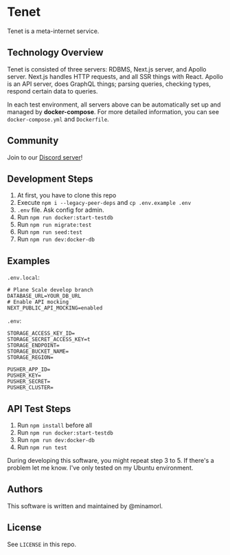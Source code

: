 # Tenet

Tenet is a meta-internet service.

## Technology Overview

Tenet is consisted of three servers: RDBMS, Next.js server, and Apollo server. Next.js handles HTTP requests, and all SSR things with React. Apollo is an API server, does GraphQL things; parsing queries, checking types, respond certain data to queries.

In each test environment, all servers above can be automatically set up and managed by **docker-compose**. For more detailed information, you can see `docker-compose.yml` and `Dockerfile`.

## Community

Join to our [Discord server](https://discord.gg/FFbNc55Hxf)!

## Development Steps

1. At first, you have to clone this repo
2. Execute `npm i --legacy-peer-deps` and `cp .env.example .env`
3. `.env` file. Ask config for admin.
4. Run `npm run docker:start-testdb`
5. Run `npm run migrate:test`
6. Run `npm run seed:test`
7. Run `npm run dev:docker-db`

## Examples

`.env.local`:

```
# Plane Scale develop branch
DATABASE_URL=YOUR_DB_URL
# Enable API mocking
NEXT_PUBLIC_API_MOCKING=enabled
```

`.env`:
```
STORAGE_ACCESS_KEY_ID=
STORAGE_SECRET_ACCESS_KEY=t
STORAGE_ENDPOINT=
STORAGE_BUCKET_NAME=
STORAGE_REGION=

PUSHER_APP_ID=
PUSHER_KEY=
PUSHER_SECRET=
PUSHER_CLUSTER=
```

## API Test Steps

1. Run `npm install` before all
2. Run `npm run docker:start-testdb`
3. Run `npm run dev:docker-db`
4. Run `npm run test`

During developing this software, you might repeat step 3 to 5. If there's a problem let me know. I've only tested on my Ubuntu environment.

## Authors

This software is written and maintained by @minamorl.

## License

See `LICENSE` in this repo.

